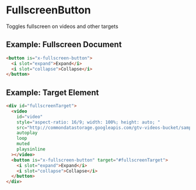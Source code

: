 <!--
  dest: components/FullscreenButton.html
-->
# FullscreenButton

Toggles fullscreen on videos and other targets

## Example: Fullscreen Document

<!-- Example -->
```html
<button is="x-fullscreen-button">
  <i slot="expand">Expand</i>
  <i slot="collapse">Collapse</i>
</button>
```

## Example: Target Element

<!-- Example -->
```html
<div id="fullscreenTarget">
  <video
    id="video"
    style="aspect-ratio: 16/9; width: 100%; height: auto; "
    src="http://commondatastorage.googleapis.com/gtv-videos-bucket/sample/BigBuckBunny.mp4"
    autoplay
    loop
    muted
    playsinline
  ></video>
  <button is="x-fullscreen-button" target="#fullscreenTarget">
    <i slot="expand">Expand</i>
    <i slot="collapse">Collapse</i>
  </button>
</div>
```